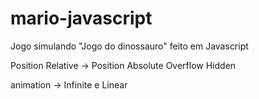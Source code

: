 # mario-javascript
 Jogo simulando "Jogo do dinossauro" feito em Javascript


Position Relative -> Position Absolute
Overflow Hidden

animation -> Infinite e Linear